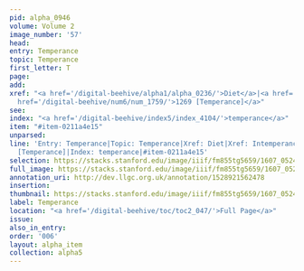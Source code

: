 ```yaml
---
pid: alpha_0946
volume: Volume 2
image_number: '57'
head:
entry: Temperance
topic: Temperance
first_letter: T
page:
add:
xref: "<a href='/digital-beehive/alpha1/alpha_0236/'>Diet</a>|<a href='/digital-beehive/alpha3/alpha_0485/'>Intemperance</a>|<a
  href='/digital-beehive/num6/num_1759/'>1269 [Temperance]</a>"
see:
index: "<a href='/digital-beehive/index5/index_4104/'>temperance</a>"
item: "#item-0211a4e15"
unparsed:
line: 'Entry: Temperance|Topic: Temperance|Xref: Diet|Xref: Intemperance|Xref: 1269
  [Temperance]|Index: temperance|#item-0211a4e15'
selection: https://stacks.stanford.edu/image/iiif/fm855tg5659/1607_0524/358,4123,3041,510/full/0/default.jpg
full_image: https://stacks.stanford.edu/image/iiif/fm855tg5659/1607_0524/full/full/0/default.jpg
annotation_uri: http://dev.llgc.org.uk/annotation/1528921562478
insertion:
thumbnail: https://stacks.stanford.edu/image/iiif/fm855tg5659/1607_0524/358,4123,600,180/250,/0/default.jpg
label: Temperance
location: "<a href='/digital-beehive/toc/toc2_047/'>Full Page</a>"
issue:
also_in_entry:
order: '006'
layout: alpha_item
collection: alpha5
---
```


